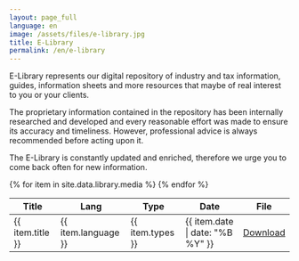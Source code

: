 ```yaml
---
layout: page_full
language: en
image: /assets/files/e-library.jpg
title: E-Library
permalink: /en/e-library
---
```

E-Library represents our digital repository of industry and tax information, guides, information sheets and more resources that maybe of real interest to you or your clients.

The proprietary information contained in the repository has been internally researched and developed and every reasonable effort was made to ensure its accuracy and timeliness. However, professional advice is always recommended before acting upon it.

The E-Library is constantly updated and enriched, therefore we urge you to come back often for new information.

<table id="e-library" class="display" style="width:100%">
    <thead>
        <tr>
            <th>Title</th>
            <th>Lang</th>
            <th>Type</th>
            <th>Date</th>
            <th>File</th>
        </tr>
    </thead>
    <tbody>
        {% for item in site.data.library.media %}
        <tr>
            <td>{{ item.title }}</td>
            <td>{{ item.language }}</td>
            <td>{{ item.types }}</td>
            <td>{{ item.date | date: "%B %Y" }}</td>
            <td><a href="{{ item.file }}">Download</a></td>
        </tr>
        {% endfor %}
    </tbody>
</table>
